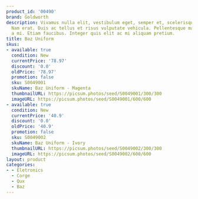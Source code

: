 ```yaml
---
product_id: '00490'
brand: Goldworth
description: Vivamus nulla elit, vestibulum eget, semper et, scelerisque eget, lacus.
  Nam erat. Duis ac tellus et risus vulputate vehicula. Pellentesque malesuada nulla
  a mi. Etiam faucibus. Integer quis elit ac mi aliquam pretium.
title: Baz Uniform
skus:
- available: true
  condition: New
  currentPrice: '78.97'
  discount: '0.0'
  oldPrice: '78.97'
  promotion: false
  sku: S0049001
  skuName: Baz Uniform - Magenta
  thumbnailURL: https://picsum.photos/seed/S0049001/300/300
  imageURL: https://picsum.photos/seed/S0049001/600/600
- available: true
  condition: New
  currentPrice: '40.9'
  discount: '0.0'
  oldPrice: '40.9'
  promotion: false
  sku: S0049002
  skuName: Baz Uniform - Ivory
  thumbnailURL: https://picsum.photos/seed/S0049002/300/300
  imageURL: https://picsum.photos/seed/S0049002/600/600
layout: product
categories:
- - Eletronics
  - Corge
  - Qux
  - Baz
---
```

